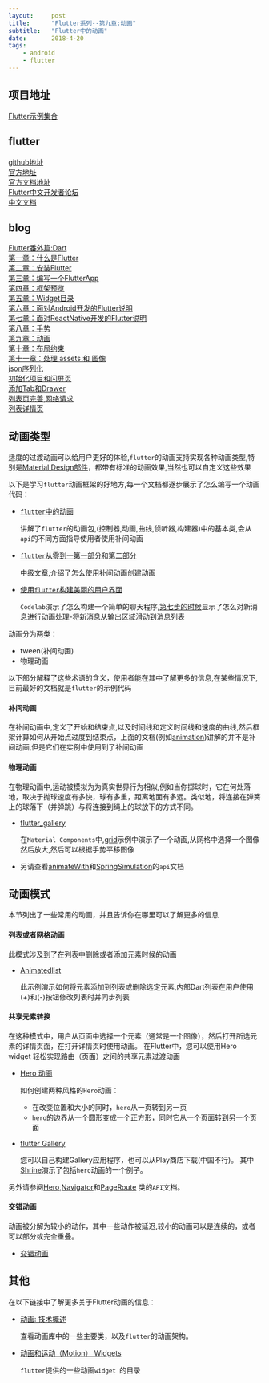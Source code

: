 ```yaml
---
layout:     post
title:      "Flutter系列--第九章:动画"
subtitle:   "Flutter中的动画"
date:       2018-4-20
tags:
    - android
    - flutter
---
```


## 项目地址

[Flutter示例集合](https://github.com/7449/flutter_example)

## flutter

[github地址](https://github.com/flutter/flutter)<br>
[官方地址](https://flutter.io/)<br>
[官方文档地址](https://flutter.io/docs/)<br>
[Flutter中文开发者论坛](http://flutter-dev.com/)<br>
[中文文档](http://doc.flutter-dev.cn/)<br>

## blog

[Flutter番外篇:Dart](https://7449.github.io/2018/3/18/android_flutter_dart.html)<br>
[第一章：什么是Flutter](https://7449.github.io/2018/3/19/android_flutter_1.html)<br>
[第二章：安装Flutter](https://7449.github.io/2018/3/19/android_flutter_2.html)<br>
[第三章：编写一个FlutterApp](https://7449.github.io/2018/3/26/android_flutter_3.html)<br>
[第四章：框架预览](https://7449.github.io/2018/3/26/android_flutter_4.html)<br>
[第五章：Widget目录](https://7449.github.io/2018/4/12/android_flutter_5.html)<br>
[第六章：面对Android开发的Flutter说明](https://7449.github.io/2018/4/16/android_flutter_6.html)<br>
[第七章：面对ReactNative开发的Flutter说明](https://7449.github.io/2018/4/17/android_flutter_7.html)<br>
[第八章：手势](https://7449.github.io/2018/4/20/android_flutter_8.html)<br>
[第九章：动画](https://7449.github.io/2018/4/20/android_flutter_9.html)<br>
[第十章：布局约束](https://7449.github.io/2018/4/21/android_flutter_10.html)<br>
[第十一章：处理 assets 和 图像](https://7449.github.io/2018/4/22/android_flutter_11.html)<br>
[json序列化](https://7449.github.io/2018/5/02/android_flutter_json_serializable.html)<br>
[初始化项目和闪屏页](https://7449.github.io/2018/4/23/android_flutter_splash.html)<br>
[添加Tab和Drawer](https://7449.github.io/2018/4/24/android_flutter_drawer.html)<br>
[列表页完善,网络请求](https://7449.github.io/2018/4/24/android_flutter_net_list.html)<br>
[列表详情页](https://7449.github.io/2018/4/25/android_flutter_net_list_detail.html)<br>

## 动画类型

适度的过渡动画可以给用户更好的体验,`flutter`的动画支持实现各种动画类型,特别是[Material Design部件](https://flutter.io/widgets/material/)，都带有标准的动画效果,当然也可以自定义这些效果

以下是学习`flutter`动画框架的好地方,每一个文档都逐步展示了怎么编写一个动画代码：

* [`flutter`中的动画](https://flutter.io/tutorials/animation/)

	讲解了`flutter`的动画包,(控制器,动画,曲线,侦听器,构建器)中的基本类,会从`api`的不同方面指导使用者使用补间动画
	
* [`flutter`从零到一第一部分](https://medium.com/dartlang/zero-to-one-with-flutter-43b13fd7b354)和[第二部分](https://medium.com/dartlang/zero-to-one-with-flutter-part-two-5aa2f06655cb)

	中级文章,介绍了怎么使用补间动画创建动画
	
* [使用`flutter`构建美丽的用户界面](https://codelabs.developers.google.com/codelabs/flutter/index.html#0)

	`Codelab`演示了怎么构建一个简单的聊天程序,[第七步的时候](https://codelabs.developers.google.com/codelabs/flutter/index.html#6)显示了怎么对新消息进行动画处理-将新消息从输出区域滑动到消息列表

动画分为两类：

* tween(补间动画)
* 物理动画

以下部分解释了这些术语的含义，使用者能在其中了解更多的信息,在某些情况下,目前最好的文档就是`flutter`的示例代码

#### 补间动画

在补间动画中,定义了开始和结束点,以及时间线和定义时间线和速度的曲线,然后框架计算如何从开始点过度到结束点，上面的文档(例如[animation](https://flutter.io/tutorials/animation/))讲解的并不是补间动画,但是它们在实例中使用到了补间动画

#### 物理动画

在物理动画中,运动被模拟为为真实世界行为相似,例如当你掷球时，它在何处落地，取决于抛球速度有多快，球有多重，距离地面有多远。类似地，将连接在弹簧上的球落下（并弹跳）与将连接到绳上的球放下的方式不同。

* [flutter_gallery](https://github.com/flutter/flutter/tree/master/examples/flutter_gallery)

	在`Material Components`中,[grid](https://github.com/flutter/flutter/blob/master/examples/flutter_gallery/lib/demo/material/grid_list_demo.dart)示例中演示了一个动画,从网格中选择一个图像然后放大,然后可以根据手势平移图像

* 另请查看[animateWith](https://docs.flutter.io/flutter/animation/AnimationController/animateWith.html)和[SpringSimulation](https://docs.flutter.io/flutter/physics/SpringSimulation-class.html)的`api`文档

## 动画模式

本节列出了一些常用的动画，并且告诉你在哪里可以了解更多的信息

#### 列表或者网格动画

此模式涉及到了在列表中删除或者添加元素时候的动画

* [Animatedlist](https://flutter.io/catalog/samples/animated-list/)

	此示例演示如何将元素添加到列表或删除选定元素,内部Dart列表在用户使用(+)和(-)按钮修改列表时并同步列表

#### 共享元素转换

在这种模式中，用户从页面中选择一个元素（通常是一个图像），然后打开所选元素的详情页面，在打开详情页时使用动画。 在Flutter中，您可以使用Hero widget 轻松实现路由（页面）之间的共享元素过渡动画

* [Hero 动画](https://flutter.io/animations/hero-animations/)

	如何创建两种风格的` Hero `动画：
	
	* 在改变位置和大小的同时，`hero`从一页转到另一页
	* `hero`的边界从一个圆形变成一个正方形，同时它从一个页面转到另一个页面

* [flutter Gallery](https://github.com/flutter/flutter/tree/master/examples/flutter_gallery)

	 您可以自己构建Gallery应用程序，也可以从Play商店下载(中国不行)。 其中[Shrine](https://github.com/flutter/flutter/blob/master/examples/flutter_gallery/lib/demo/shrine_demo.dart)演示了包括`hero`动画的一个例子。

另外请参阅[Hero](https://docs.flutter.io/flutter/widgets/Hero-class.html),[Navigator](https://docs.flutter.io/flutter/widgets/Navigator-class.html)和[PageRoute](https://docs.flutter.io/flutter/widgets/PageRoute-class.html) 类的`API`文档。

#### 交错动画

动画被分解为较小的动作，其中一些动作被延迟,较小的动画可以是连续的，或者可以部分或完全重叠。

* [交错动画](https://flutterchina.club/animations/staggered-animations/)

## 其他

在以下链接中了解更多关于Flutter动画的信息：

* [动画: 技术概述](https://flutter.io/animations/overview.html)

	查看动画库中的一些主要类，以及`flutter`的动画架构。

* [动画和运动（Motion） Widgets](https://flutterchina.club/widgets/animation/)
	
	`flutter`提供的一些动画`widget `的目录
